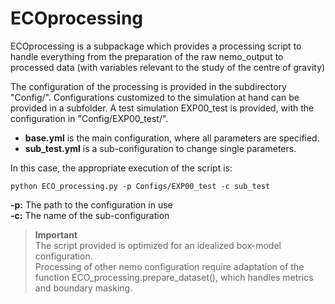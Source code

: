 # **ECOprocessing**


ECOprocessing is a subpackage which provides a processing script to handle everything from 
the preparation of the raw nemo_output to processed data (with variables relevant to the study of the centre of gravity)

The configuration of the processing is provided in the subdirectory "Config/". Configurations customized to the simulation at hand can be provided in a subfolder. 
A test simulation EXP00_test is provided, with the configuration in "Config/EXP00_test/".<br>
 - **base.yml** is the main configuration, where all parameters are specified.<br>
 - **sub_test.yml** is a sub-configuration to change single parameters. <br>

In this case, the appropriate execution of the script is:

    python ECO_processing.py -p Configs/EXP00_test -c sub_test

**-p:** The path to the configuration in use<br>
**-c:** The name of the sub-configuration

>  **Important**   
The script provided is optimized for an idealized box-model configuration.<br> Processing of other nemo configuration require adaptation of the function ECO_processing.prepare_dataset(), which handles metrics and boundary masking.
